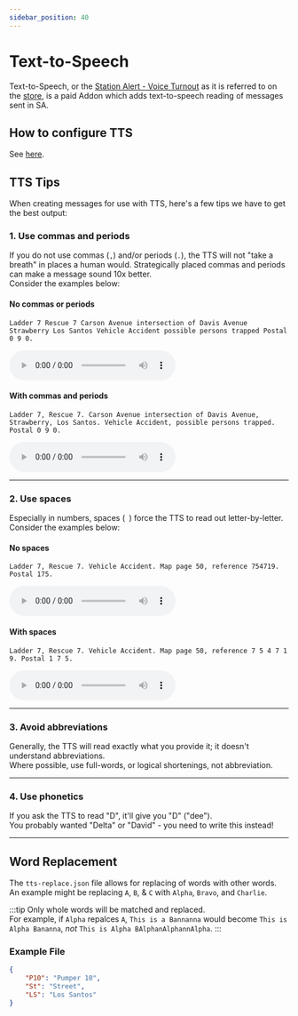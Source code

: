 ```yaml
---
sidebar_position: 40
---
```


# Text-to-Speech

Text-to-Speech, or the [Station Alert - Voice Turnout](https://store.inferno-collection.com/package/station-alert-addon) as it is referred to on the [store](https://store.inferno-collection.com/), is a paid Addon which adds text-to-speech reading of messages sent in SA.  

## How to configure TTS

See [here](../config.md#voice-turnout-addon-values-explained).

## TTS Tips

When creating messages for use with TTS, here's a few tips we have to get the best output:

### 1. Use commas and periods
If you do not use commas (`,`) and/or periods (`.`), the TTS will not "take a breath" in places a human would.
Strategically placed commas and periods can make a message sound 10x better.  
Consider the examples below:

#### No commas or periods
```
Ladder 7 Rescue 7 Carson Avenue intersection of Davis Avenue Strawberry Los Santos Vehicle Accident possible persons trapped Postal 0 9 0.
```

<audio controls>
  <source src={require('./assets/bad-period.mp3').default} type="audio/mp3"></source>
Your browser does not support the audio element.
</audio>

#### With commas and periods
```
Ladder 7, Rescue 7. Carson Avenue intersection of Davis Avenue, Strawberry, Los Santos. Vehicle Accident, possible persons trapped. Postal 0 9 0.
```

<audio controls>
  <source src={require('./assets/good-period.mp3').default} type="audio/mp3"></source>
Your browser does not support the audio element.
</audio>

***

### 2. Use spaces
Especially in numbers, spaces (` `) force the TTS to read out letter-by-letter.  
Consider the examples below:

#### No spaces
```
Ladder 7, Rescue 7. Vehicle Accident. Map page 50, reference 754719. Postal 175.
```

<audio controls>
  <source src={require('./assets/bad-spaces.mp3').default} type="audio/mp3"></source>
Your browser does not support the audio element.
</audio>

#### With spaces
```
Ladder 7, Rescue 7. Vehicle Accident. Map page 50, reference 7 5 4 7 1 9. Postal 1 7 5.
```

<audio controls>
  <source src={require('./assets/good-spaces.mp3').default} type="audio/mp3"></source>
Your browser does not support the audio element.
</audio>

***

### 3. Avoid abbreviations
Generally, the TTS will read exactly what you provide it; it doesn't understand abbreviations.  
Where possible, use full-words, or logical shortenings, not abbreviation.  

***

### 4. Use phonetics
If you ask the TTS to read "D", it'll give you "D" ("dee").  
You probably wanted "Delta" or "David" - you need to write this instead!


***

## Word Replacement
The `tts-replace.json` file allows for replacing of words with other words.   
An example might be replacing `A`, `B`, & `C` with `Alpha`, `Bravo`, and `Charlie`.

:::tip
Only whole words will be matched and replaced.   
For example, if `Alpha` repalces `A`, `This is a Bannanna` would become `This is Alpha Bananna`, *not* `This is Alpha BAlphanAlphannAlpha`.
:::

### Example File
```json title="tts-replace.json" showLineNumbers
{
	"P10": "Pumper 10",
	"St": "Street",
	"LS": "Los Santos"
}
```
